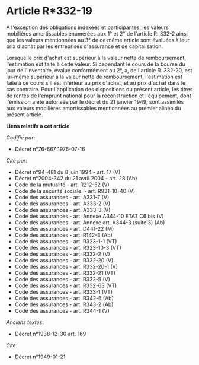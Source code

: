 # Article R*332-19

A l'exception des obligations indexées et participantes, les valeurs mobilières amortissables énumérées aux 1° et 2° de
l'article R. 332-2 ainsi que les valeurs mentionnées au 3° de ce même article sont évaluées à leur prix d'achat par les
entreprises d'assurance et de capitalisation.

Lorsque le prix d'achat est supérieur à la valeur nette de remboursement, l'estimation est faite à cette valeur. Si cependant
le cours de la bourse du jour de l'inventaire, évalué conformément au 2°, a, de l'article R. 332-20, est lui-même supérieur à
la valeur nette de remboursement, l'estimation est faite à ce cours s'il est inférieur au prix d'achat, et au prix d'achat
dans le cas contraire.    Pour l'application des dispositions du présent article, les titres de rentes de l'emprunt national
pour la reconstruction et l'équipement, dont l'émission a été autorisée par le décret du 21 janvier 1949, sont assimilés aux
valeurs mobilières amortissables mentionnées au premier alinéa du présent article.

**Liens relatifs à cet article**

_Codifié par_:

  - Décret n°76-667 1976-07-16

_Cité par_:

  - Décret n°94-481 du 8 juin 1994 - art. 17 (V)
  - Décret n°2004-342 du 21 avril 2004 - art. 28 (Ab)
  - Code de la mutualité - art. R212-52 (V)
  - Code de la sécurité sociale. - art. R931-10-40 (V)
  - Code des assurances - art. A331-7 (V)
  - Code des assurances - art. A333-2 (V)
  - Code des assurances - art. A333-3 (V)
  - Code des assurances - art. Annexe A344-10 ETAT C6 bis (V)
  - Code des assurances - art. Annexe art. A344-3 (suite 3) (Ab)
  - Code des assurances - art. D441-22 (M)
  - Code des assurances - art. R142-3 (Ab)
  - Code des assurances - art. R323-1-1 (VT)
  - Code des assurances - art. R323-10-3 (VT)
  - Code des assurances - art. R332-2 (V)
  - Code des assurances - art. R332-20 (V)
  - Code des assurances - art. R332-20-1 (V)
  - Code des assurances - art. R332-21 (VT)
  - Code des assurances - art. R332-5 (V)
  - Code des assurances - art. R332-63 (VT)
  - Code des assurances - art. R333-1 (VT)
  - Code des assurances - art. R342-6 (Ab)
  - Code des assurances - art. R343-2 (Ab)
  - Code des assurances - art. R344-1 (V)

_Anciens textes_:

  - Décret n°1938-12-30 art. 169

_Cite_:

  - Décret n°1949-01-21
